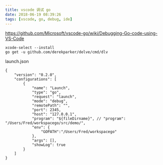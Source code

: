 ```yaml
---
title: vscode 调试 go
date: 2018-06-19 08:39:26
tags: [vscode, go, debug, ide]
---
```


<https://github.com/Microsoft/vscode-go/wiki/Debugging-Go-code-using-VS-Code>

<!--more-->

```
xcode-select --install
go get -u github.com/derekparker/delve/cmd/dlv
```

launch.json

```
{
    "version": "0.2.0",
    "configurations": [
        {
            "name": "Launch",
            "type": "go",
            "request": "launch",
            "mode": "debug",
            "remotePath": "",
            "port": 2345,
            "host": "127.0.0.1",
            "program": "${fileDirname}", // "program": "/Users/Fred/workspacego/src/demo/",
            "env": {
                "GOPATH":"/Users/Fred/workspacego"
            },
            "args": [],
            "showLog": true
        }
    ]
}
```

